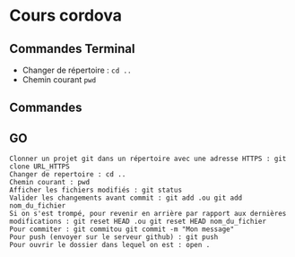 # Cours cordova

## Commandes Terminal

* Changer de répertoire : `cd ..`
* Chemin courant `pwd`

## Commandes

## GO


    Clonner un projet git dans un répertoire avec une adresse HTTPS : git clone URL_HTTPS
    Changer de repertoire : cd ..
    Chemin courant : pwd
    Afficher les fichiers modifiés : git status
    Valider les changements avant commit : git add .ou git add nom_du_fichier
    Si on s'est trompé, pour revenir en arrière par rapport aux dernières modifications : git reset HEAD .ou git reset HEAD nom_du_fichier
    Pour commiter : git commitou git commit -m "Mon message"
    Pour push (envoyer sur le serveur github) : git push
    Pour ouvrir le dossier dans lequel on est : open .

